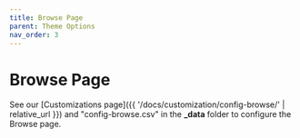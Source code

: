 ```yaml
---
title: Browse Page
parent: Theme Options
nav_order: 3
---
```


# Browse Page

See our [Customizations page]({{ '/docs/customization/config-browse/' | relative_url }}) and "config-browse.csv" in the **_data** folder to configure the Browse page.
